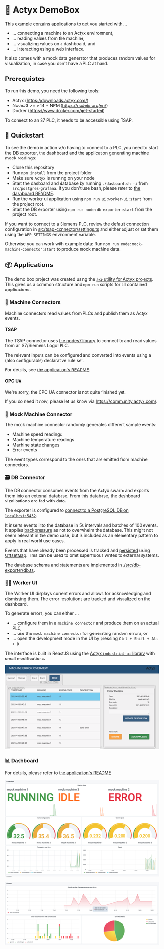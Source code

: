 # 🧰 Actyx DemoBox

This example contains applications to get you started with ...

* ... connecting a machine to an Actyx environment,
* ... reading values from the machine,
* ... visualizing values on a dashboard, and
* ... interacting using a web interface.

It also comes with a mock data generator that produces random values for visualization, in case you don't have a PLC at hand.

## Prerequistes

To run this demo, you need the following tools:

* Actyx (https://downloads.actyx.com/)
* NodeJS >= v 14 + NPM (https://nodejs.org/en/)
* Docker (https://www.docker.com/get-started)

To connect to an S7 PLC, it needs to be accessible using TSAP.

## 🚀 Quickstart

To see the demo in action w/o having to connect to a PLC, you need to start the DB exporter, the dashboard and the application generating machine mock readings:

* Clone this repository
* Run `npm install` from the project folder
* Make sure `Actyx` is running on your node
* Start the dasboard and database by running `./dasboard.sh -i` from `src/postgres-grafana`. If you don't use bash, please refer to [the dashboard README](src/postgres-grafana/README.md).
* Run the worker ui application using `npm run ui:worker-ui:start` from the project root.
* Start the DB exporter using `npm run node:db-exporter:start` from the project root.

If you want to connect to a Siemens PLC, review the default connection configuration in [src/tsap-connector/settings.ts](src/tsap-connector/settings.ts#L14) and either adjust or set them using the `APP_SETTINGS` environment variable.

Otherwise you can work with example data: Run `npm run node:mock-machine-connector:start` to produce mock machine data.

## 📦 Applications

The demo box project was created using the [`axp` utility for Actyx projects](https://github.com/actyx-contrib/actyx-project-cli). This gives us a common structure and `npm run` scripts for all contained applications.


### 🔌 Machine Connectors

Machine connectors read values from PLCs and publish them as Actyx events.
#### TSAP

The TSAP connector uses [the nodes7 library](https://www.npmjs.com/package/nodes7) to connect to and read values from an S7/Siemens Logo! PLC.

The relevant inputs can be configured and converted into events using a (also configurable) declarative rule set.

For details, see [the application's README](./src/tsap-connector/README.md).
#### OPC UA

We're sorry, the OPC UA connector is not quite finished yet.

If you do need it _now_, please let us know via https://community.actyx.com/.

### 🎲 Mock Machine Connector

The mock machine connector randomly generates different sample events:

* Machine speed readings
* Machine temperature readings
* Machine state changes
* Error events

The event types correspond to the ones that are emitted from machine connectors.

### 🗃️ DB Connector

The DB connector consumes events from the Actyx swarm and exports them into an external database. From this database, the dashboard vizalisations are fed with data.

The exporter is configured to [connect to a PostgreSQL DB on `localhost:5432`](./src/db-exporter/index.ts#L10).

It inserts events into the database in [5s intervals](./src/db-exporter/index.ts#L69) and [batches of 100 events](./src/db-exporter/index.ts#L55). It applies [backpressure](./src/db-exporter/index.ts#L70) as not to overwhelm the database. This might not seem relevant in the demo case, but is included as an elementary pattern to apply in real world use cases.

Events that have already been processed is tracked and [persisted](./src/db-exporter/db.ts#L119) using [OffsetMap](https://developer.actyx.com/docs/reference/js-ts-sdk/interfaces/offsetmap). This can be used to omit superfluous writes to external systems.

The database schema and statements are implemented in [./src/db-exporter/db.ts](./src/db-exporter/db.ts).

### 👷‍♂️ Worker UI

The Worker UI displays current errors and allows for acknowledging and dismissing them. The error resolutions are tracked and visualized on the dashboard.

To generate errors, you can either ...

* ... configure them in a `machine connector` and produce them on an actual PLC,
* ... use the `mock machine connector` for generating random errors, or
* ... open the development mode in the UI by pressing `Ctrl + Shift + Alt + D`

The interface is built in ReactJS using the [Actyx `industrial-ui` library](https://www.npmjs.com/package/@actyx/industrial-ui) with small modifications.

![Worker UI](./doc/worker-ui.png "Worker UI")

### 📊 Dashboard

For details, please refer to [the application's README](src/postgres-grafana/README.md)

![Dashboard Machine Data](./doc/dashboard-machines.png "Machine Data")

![Dashboard Error Data](./doc/dashboard-errors.png "Error Data")
